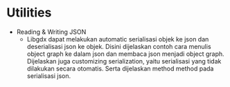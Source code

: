 # Utilities

* Reading & Writing JSON
    * Libgdx dapat melakukan automatic serialisasi objek ke json dan deserialisasi json ke objek. Disini dijelaskan contoh cara menulis object graph ke dalam json dan membaca json menjadi object graph. Dijelaskan juga customizing serialization, yaitu serialisasi yang tidak dilakukan secara otomatis. Serta dijelaskan method method pada serialisasi json.
